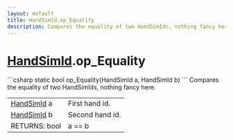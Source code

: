 ```yaml
---
layout: default
title: HandSimId.op_Equality
description: Compares the equality of two HandSimIds, nothing fancy here.
---
```

# [HandSimId]({{site.url}}/Pages/StereoKit/HandSimId.html).op_Equality

<div class='signature' markdown='1'>
```csharp
static bool op_Equality(HandSimId a, HandSimId b)
```
Compares the equality of two HandSimIds, nothing fancy
here.
</div>

|  |  |
|--|--|
|[HandSimId]({{site.url}}/Pages/StereoKit/HandSimId.html) a|First hand id.|
|[HandSimId]({{site.url}}/Pages/StereoKit/HandSimId.html) b|Second hand id.|
|RETURNS: bool|a == b|




